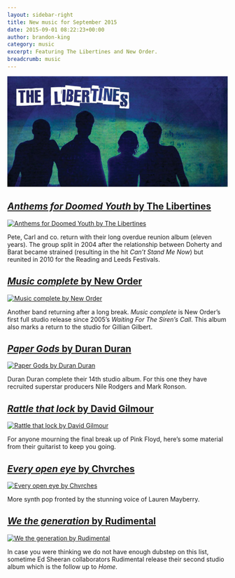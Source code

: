 ```yaml
---
layout: sidebar-right
title: New music for September 2015
date: 2015-09-01 08:22:23+00:00
author: brandon-king
category: music
excerpt: Featuring The Libertines and New Order.
breadcrumb: music
---
```

![Anthems for Doomed Youth by The Libertines](/images/featured/featured-anthems-for-doomed-youth.jpg)

## [<cite>Anthems for Doomed Youth</cite> by The Libertines](https://suffolk.spydus.co.uk/cgi-bin/spydus.exe/ENQ/OPAC/BIBENQ/31095977?QRY=CTIBIB%3C%20IRN(40361703)&QRYTEXT=Anthems%20for%20doomed%20youth%20%5Bsound%20recording%5D)

[![Anthems for Doomed Youth by The Libertines](http://suffolklibraries.co.uk/wp-content/uploads/2015/08/anthemsfordoomedyouth.jpg)](https://suffolk.spydus.co.uk/cgi-bin/spydus.exe/ENQ/OPAC/BIBENQ/31095977?QRY=CTIBIB%3C%20IRN(40361703)&QRYTEXT=Anthems%20for%20doomed%20youth%20%5Bsound%20recording%5D)

Pete, Carl and co. return with their long overdue reunion album (eleven years). The group split in 2004 after the relationship between Doherty and Barat became strained (resulting in the hit <cite>Can&#8217;t Stand Me Now</cite>) but reunited in 2010 for the Reading and Leeds Festivals.

## [<cite>Music complete</cite> by New Order](https://suffolk.spydus.co.uk/cgi-bin/spydus.exe/ENQ/OPAC/BIBENQ/31099849?QRY=CTIBIB%3C%20IRN(53889417)&QRYTEXT=Music%20complete%20%5Bsound%20recording%5D)

[![Music complete by New Order](http://suffolklibraries.co.uk/wp-content/uploads/2015/08/musiccomplete.jpg)](https://suffolk.spydus.co.uk/cgi-bin/spydus.exe/ENQ/OPAC/BIBENQ/31099849?QRY=CTIBIB%3C%20IRN(53889417)&QRYTEXT=Music%20complete%20%5Bsound%20recording%5D)

Another band returning after a long break. <cite>Music complete</cite> is New Order&#8217;s first full studio release since 2005&#8217;s <cite>Waiting For The Siren&#8217;s Call</cite>. This album also marks a return to the studio for Gillian Gilbert.

## [<cite>Paper Gods</cite> by Duran Duran](https://suffolk.spydus.co.uk/cgi-bin/spydus.exe/ENQ/OPAC/BIBENQ/31114556?QRY=CTIBIB%3C%20IRN(53718862)&QRYTEXT=Paper%20gods%20%5Bsound%20recording%5D)

[![Paper Gods by Duran Duran](http://suffolklibraries.co.uk/wp-content/uploads/2015/08/papergods.jpg)](https://suffolk.spydus.co.uk/cgi-bin/spydus.exe/ENQ/OPAC/BIBENQ/31114556?QRY=CTIBIB%3C%20IRN(53718862)&QRYTEXT=Paper%20gods%20%5Bsound%20recording%5D)

Duran Duran complete their 14th studio album. For this one they have recruited superstar producers Nile Rodgers and Mark Ronson.

## [<cite>Rattle that lock</cite> by David Gilmour](https://suffolk.spydus.co.uk/cgi-bin/spydus.exe/ENQ/OPAC/BIBENQ/31116015?QRY=CTIBIB%3C%20IRN(54577510)&QRYTEXT=Rattle%20that%20lock%20%5Bsound%20recording%5D)

[![Rattle that lock by David Gilmour](http://suffolklibraries.co.uk/wp-content/uploads/2015/08/rattlethatlock.jpg)](https://suffolk.spydus.co.uk/cgi-bin/spydus.exe/ENQ/OPAC/BIBENQ/31116015?QRY=CTIBIB%3C%20IRN(54577510)&QRYTEXT=Rattle%20that%20lock%20%5Bsound%20recording%5D)

For anyone mourning the final break up of Pink Floyd, here’s some material from their guitarist to keep you going.

## [<cite>Every open eye</cite> by Chvrches](https://suffolk.spydus.co.uk/cgi-bin/spydus.exe/ENQ/OPAC/BIBENQ/31117774?QRY=CTIBIB%3C%20IRN(54576913)&QRYTEXT=Every%20open%20eye%20%5Bsound%20recording%5D)

[![Every open eye by Chvrches](http://suffolklibraries.co.uk/wp-content/uploads/2015/08/everyopeneye.jpg)](https://suffolk.spydus.co.uk/cgi-bin/spydus.exe/ENQ/OPAC/BIBENQ/31117774?QRY=CTIBIB%3C%20IRN(54576913)&QRYTEXT=Every%20open%20eye%20%5Bsound%20recording%5D)

More synth pop fronted by the stunning voice of Lauren Mayberry.

## [<cite>We the generation</cite> by Rudimental](https://suffolk.spydus.co.uk/cgi-bin/spydus.exe/ENQ/OPAC/BIBENQ/31119400?QRY=CTIBIB%3C%20IRN(52717068)&QRYTEXT=We%20the%20generation%20%5Bsound%20recording%5D)

[![We the generation by Rudimental](http://suffolklibraries.co.uk/wp-content/uploads/2015/08/wethegeneration.jpg)](https://suffolk.spydus.co.uk/cgi-bin/spydus.exe/ENQ/OPAC/BIBENQ/31119400?QRY=CTIBIB%3C%20IRN(52717068)&QRYTEXT=We%20the%20generation%20%5Bsound%20recording%5D)

In case you were thinking we do not have enough dubstep on this list, sometime Ed Sheeran collaborators Rudimental release their second studio album which is the follow up to <cite>Home</cite>.
